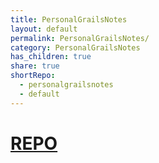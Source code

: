 ```yaml
---
title: PersonalGrailsNotes
layout: default
permalink: PersonalGrailsNotes/
category: PersonalGrailsNotes
has_children: true
share: true
shortRepo:
  - personalgrailsnotes
  - default
---
```


# [REPO](https://github.com/14paxton/PersonalGrailsNotes)
